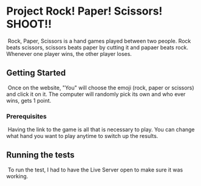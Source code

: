 # Project Rock! Paper! Scissors! SHOOT!!    
​
Rock, Paper, Scissors is a hand games played between two people. Rock beats scissors, scissors beats paper by cutting it and papaer beats rock. Whenever one player wins, the other player loses.
​
## Getting Started
​
Once on the website, "You" will choose the emoji (rock, paper or scissors) and click it on it. The computer will randomly pick its own and who ever wins, gets 1 point.
​
### Prerequisites
​
Having the link to the game is all that is necessary to play. You can change what hand you want to play anytime to switch up the results.

## Running the tests
​
To run the test, I had to have the Live Server open to make sure it was working.
​
